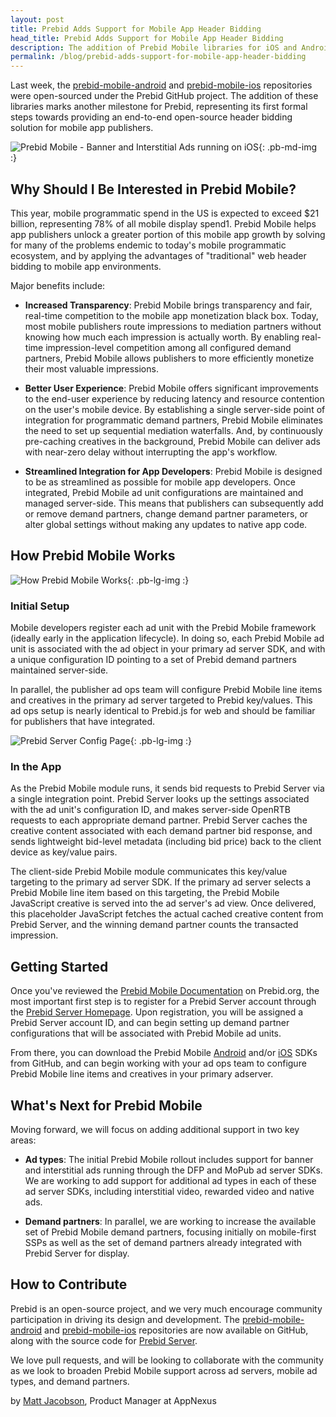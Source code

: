 ```yaml
---
layout: post
title: Prebid Adds Support for Mobile App Header Bidding
head_title: Prebid Adds Support for Mobile App Header Bidding
description: The addition of Prebid Mobile libraries for iOS and Android marks another milestone for Prebid, representing its first formal steps towards providing an end-to-end open-source header bidding solution for mobile app publishers.
permalink: /blog/prebid-adds-support-for-mobile-app-header-bidding
---
```


Last week, the [prebid-mobile-android](https://github.com/prebid/prebid-mobile-android) and [prebid-mobile-ios](https://github.com/prebid/prebid-mobile-ios) repositories were open-sourced under the Prebid GitHub project. The addition of these libraries marks another milestone for Prebid, representing its first formal steps towards providing an end-to-end open-source header bidding solution for mobile app publishers.

![Prebid Mobile - Banner and Interstitial Ads running on iOS]({{site.baseurl}}/assets/images/blog/prebid-mobile-ios-banner-and-interstitial.png){: .pb-md-img :}

## Why Should I Be Interested in Prebid Mobile?

This year, mobile programmatic spend in the US is expected to exceed $21 billion, representing 78% of all mobile display spend1. Prebid Mobile helps app publishers unlock a greater portion of this mobile app growth by solving for many of the problems endemic to today's mobile programmatic ecosystem, and by applying the advantages of "traditional" web header bidding to mobile app environments.

Major benefits include:

- **Increased Transparency**: Prebid Mobile brings transparency and fair, real-time competition to the mobile app monetization black box. Today, most mobile publishers route impressions to mediation partners without knowing how much each impression is actually worth. By enabling real-time impression-level competition among all configured demand partners, Prebid Mobile allows publishers to more efficiently monetize their most valuable impressions.

- **Better User Experience**: Prebid Mobile offers significant improvements to the end-user experience by reducing latency and resource contention on the user's mobile device. By establishing a single server-side point of integration for programmatic demand partners, Prebid Mobile eliminates the need to set up sequential mediation waterfalls. And, by continuously pre-caching creatives in the background, Prebid Mobile can deliver ads with near-zero delay without interrupting the app's workflow.

- **Streamlined Integration for App Developers**: Prebid Mobile is designed to be as streamlined as possible for mobile app developers. Once integrated, Prebid Mobile ad unit configurations are maintained and managed server-side. This means that publishers can subsequently add or remove demand partners, change demand partner parameters, or alter global settings without making any updates to native app code.

## How Prebid Mobile Works

![How Prebid Mobile Works]({{site.baseurl}}/assets/images/blog/prebid-mobile-how-it-works.png){: .pb-lg-img :}

### Initial Setup

Mobile developers register each ad unit with the Prebid Mobile framework (ideally early in the application lifecycle). In doing so, each Prebid Mobile ad unit is associated with the ad object in your primary ad server SDK, and with a unique configuration ID pointing to a set of Prebid demand partners maintained server-side.

In parallel, the publisher ad ops team will configure Prebid Mobile line items and creatives in the primary ad server targeted to Prebid key/values. This ad ops setup is nearly identical to Prebid.js for web and should be familiar for publishers that have integrated.

![Prebid Server Config Page]({{site.baseurl}}/assets/images/blog/prebid-server-config-page.png){: .pb-lg-img :}

### In the App

As the Prebid Mobile module runs, it sends bid requests to Prebid Server via a single integration point. Prebid Server looks up the settings associated with the ad unit's configuration ID, and makes server-side OpenRTB requests to each appropriate demand partner. Prebid Server caches the creative content associated with each demand partner bid response, and sends lightweight bid-level metadata (including bid price) back to the client device as key/value pairs.

The client-side Prebid Mobile module communicates this key/value targeting to the primary ad server SDK. If the primary ad server selects a Prebid Mobile line item based on this targeting, the Prebid Mobile JavaScript creative is served into the ad server's ad view. Once delivered, this placeholder JavaScript fetches the actual cached creative content from Prebid Server, and the winning demand partner counts the transacted impression.

## Getting Started

Once you've reviewed the [Prebid Mobile Documentation]({{site.baseurl}}/prebid-mobile) on Prebid.org, the most important first step is to register for a Prebid Server account through the [Prebid Server Homepage](https://prebid.adnxs.com/). Upon registration, you will be assigned a Prebid Server account ID, and can begin setting up demand partner configurations that will be associated with Prebid Mobile ad units.

From there, you can download the Prebid Mobile [Android](https://github.com/prebid/prebid-mobile-android) and/or [iOS](https://github.com/prebid/prebid-mobile-android) SDKs from GitHub, and can begin working with your ad ops team to configure Prebid Mobile line items and creatives in your primary adserver.

## What's Next for Prebid Mobile

Moving forward, we will focus on adding additional support in two key areas:

- **Ad types**: The initial Prebid Mobile rollout includes support for banner and interstitial ads running through the DFP and MoPub ad server SDKs. We are working to add support for additional ad types in each of these ad server SDKs, including interstitial video, rewarded video and native ads.

- **Demand partners**: In parallel, we are working to increase the available set of Prebid Mobile demand partners, focusing initially on mobile-first SSPs as well as the set of demand partners already integrated with Prebid Server for display.

## How to Contribute

Prebid is an open-source project, and we very much encourage community participation in driving its design and development. The [prebid-mobile-android](https://github.com/prebid/prebid-mobile-android) and [prebid-mobile-ios](https://github.com/prebid/prebid-mobile-ios) repositories are now available on GitHub, along with the source code for [Prebid Server](https://github.com/prebid/prebid-server).

We love pull requests, and will be looking to collaborate with the community as we look to broaden Prebid Mobile support across ad servers, mobile ad types, and demand partners.

by [Matt Jacobson](https://www.linkedin.com/in/matthew-jacobson-5a947940/), Product Manager at AppNexus
